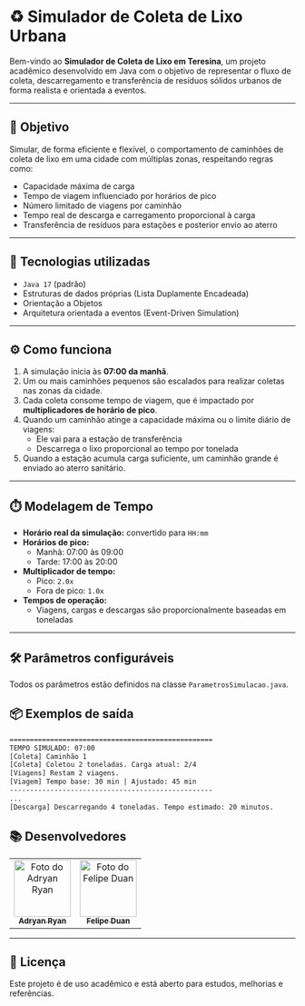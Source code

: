 # ♻️ Simulador de Coleta de Lixo Urbana

Bem-vindo ao **Simulador de Coleta de Lixo em Teresina**, um projeto acadêmico desenvolvido em Java com o objetivo de representar o fluxo de coleta, descarregamento e transferência de resíduos sólidos urbanos de forma realista e orientada a eventos.

---

## 🚀 Objetivo

Simular, de forma eficiente e flexível, o comportamento de caminhões de coleta de lixo em uma cidade com múltiplas zonas, respeitando regras como:

- Capacidade máxima de carga
- Tempo de viagem influenciado por horários de pico
- Número limitado de viagens por caminhão
- Tempo real de descarga e carregamento proporcional à carga
- Transferência de resíduos para estações e posterior envio ao aterro

---

## 🧠 Tecnologias utilizadas

- `Java 17` (padrão)
- Estruturas de dados próprias (Lista Duplamente Encadeada)
- Orientação a Objetos
- Arquitetura orientada a eventos (Event-Driven Simulation)

---

## ⚙️ Como funciona

1. A simulação inicia às **07:00 da manhã**.
2. Um ou mais caminhões pequenos são escalados para realizar coletas nas zonas da cidade.
3. Cada coleta consome tempo de viagem, que é impactado por **multiplicadores de horário de pico**.
4. Quando um caminhão atinge a capacidade máxima ou o limite diário de viagens:
   - Ele vai para a estação de transferência
   - Descarrega o lixo proporcional ao tempo por tonelada
5. Quando a estação acumula carga suficiente, um caminhão grande é enviado ao aterro sanitário.

---

## ⏱️ Modelagem de Tempo

- **Horário real da simulação:** convertido para `HH:mm`
- **Horários de pico:**
  - Manhã: 07:00 às 09:00
  - Tarde: 17:00 às 20:00
- **Multiplicador de tempo:**
  - Pico: `2.0x`
  - Fora de pico: `1.0x`
- **Tempos de operação:**
  - Viagens, cargas e descargas são proporcionalmente baseadas em toneladas

---

## 🛠️ Parâmetros configuráveis

Todos os parâmetros estão definidos na classe `ParametrosSimulacao.java`.

## 📦 Exemplos de saída

```txt
==================================================
TEMPO SIMULADO: 07:00
[Coleta] Caminhão 1
[Coleta] Coletou 2 toneladas. Carga atual: 2/4
[Viagens] Restam 2 viagens.
[Viagem] Tempo base: 30 min | Ajustado: 45 min
--------------------------------------------------
...
[Descarga] Descarregando 4 toneladas. Tempo estimado: 20 minutos.
```
## 📚 Desenvolvedores

<table>
  <tr>
    <td align="center"><a href="https://github.com/Adryanrr"><img src="https://github.com/Adryanrr.png" width="100px;" alt="Foto do Adryan Ryan"/><br /><sub><b>Adryan Ryan</b></sub></a></td>
    <td align="center"><a href="https://github.com/Adryanrr"><img src="https://github.com/FelipeDuan.png" width="100px;" alt="Foto do Felipe Duan"/><br /><sub><b>Felipe Duan</b></sub></a></td>
  </tr>
</table>

---

## 📝 Licença

Este projeto é de uso acadêmico e está aberto para estudos, melhorias e referências.

